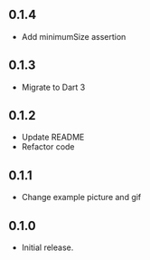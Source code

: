 ## 0.1.4

* Add minimumSize assertion

## 0.1.3

* Migrate to Dart 3

## 0.1.2

* Update README 
* Refactor code

## 0.1.1

* Change example picture and gif

## 0.1.0

* Initial release.